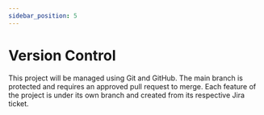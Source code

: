 ```yaml
---
sidebar_position: 5
---
```


# Version Control
This project will be managed using Git and GitHub. The main branch is protected and requires an approved pull request to merge. Each feature of the project is under its own branch and created from its respective Jira ticket.
